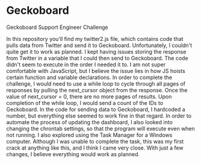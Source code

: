 # Geckoboard
Geckoboard Support Engineer Challenge

In this repository you'll find my twitter2.js file, which contains code that pulls data from Twitter and send it to Geckoboard. Unfortunately, I couldn't quite get it to work as planned. I kept having issues storing the response from Twitter in a variable that I could then send to Geckoboard. The code didn't seem to execute in the order I needed it to. I am not super comfortable with JavaScript, but I believe the issue lies in how JS hoists certain function and variable declarations. In order to complete the challenge, I would need to use a while loop to cycle through all pages of responses by pulling the next_cursor object from the response. Once the value of next_cursor = 0, there are no more pages of results. Upon completion of the while loop, I would send a count of the IDs to Geckoboard. In the code for sending data to Geckoboard, I hardcoded a number, but everything else seemed to work fine in that regard. In order to automate the process of updating the dashboard, I also looked into changing the chrontab settings, so that the program will execute even when not running. I also explored using the Task Manager for a Windows computer. Although I was unable to complete the task, this was my first crack at anything like this, and I think I came very close. With just a few changes, I believe everything would work as planned.
